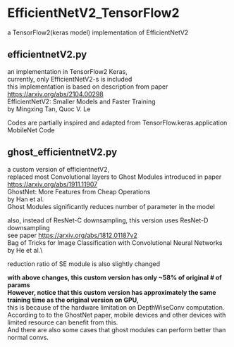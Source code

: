 # EfficientNetV2_TensorFlow2
a TensorFlow2(keras model) implementation of EfficientNetV2

## efficientnetV2.py
an implementation in TensorFlow2 Keras,\
currently, only EfficientNetV2-s is included\
this implementation is based on description from paper\
https://arxiv.org/abs/2104.00298 \
EfficientNetV2: Smaller Models and Faster Training\
by Mingxing Tan, Quoc V. Le

Codes are partially inspired and adapted from TensorFlow.keras.application MobileNet Code


## ghost_efficientnetV2.py
a custom version of efficientnetV2,\
replaced most Convolutional layers to Ghost Modules introduced in paper\
https://arxiv.org/abs/1911.11907 \
GhostNet: More Features from Cheap Operations\
by Han et al.\
Ghost Modules significantly reduces number of parameter in the model

also, instead of ResNet-C downsampling, this version uses ResNet-D downsampling\
see paper https://arxiv.org/abs/1812.01187v2 \
Bag of Tricks for Image Classification with Convolutional Neural Networks\
by He et al.\

reduction ratio of SE module is also slightly changed

**with above changes, this custom version has only ~58% of original # of params** \
**However, notice that this custom version has approximately the same training time as the original version on GPU,** \
this is because of the hardware limitation on DepthWiseConv computation.\
According to to the GhostNet paper, mobile devices and other devices with limited resource can benefit from this.\
And there are also some cases that ghost modules can perform better than normal convs.

